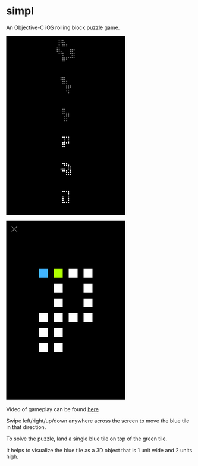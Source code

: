 simpl
=====
An Objective-C iOS rolling block puzzle game.

![Image](https://github.com/aoakenfo/simpl/blob/master/screenshot1.png)

![Image](https://github.com/aoakenfo/simpl/blob/master/screenshot2.png)

Video of gameplay can be found [here](http://www.conceptualinertia.net/aoakenfo/simpl)

Swipe left/right/up/down anywhere across the screen to move the blue tile in that direction. 

To solve the puzzle, land a single blue tile on top of the green tile. 

It helps to visualize the blue tile as a 3D object that is 1 unit wide and 2 units high.

